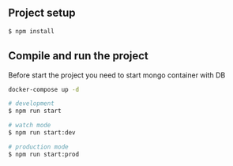 ## Project setup

```bash
$ npm install
```

## Compile and run the project

Before start the project you need to start mongo container with DB

```bash
docker-compose up -d
```

```bash
# development
$ npm run start

# watch mode
$ npm run start:dev

# production mode
$ npm run start:prod
```
